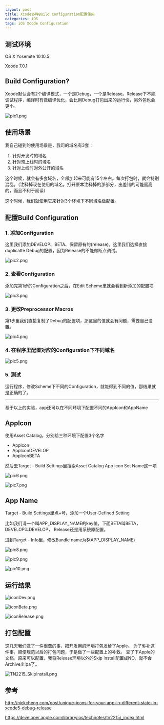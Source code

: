 ```yaml
---
layout: post
title: Xcode多种Build Configuration配置使用
categories: iOS
tags: iOS Xcode Configuration
---
```

## 测试环境
OS X Yosemite 10.10.5

Xcode 7.0.1

## Build Configuration?
Xcode默认会有2个编译模式，一个是Debug，一个是Release。Release下不能调试程序，编译时有做编译优化，会比用Debug打包出来的运行快，另外包也会更小。


![pic1.png](/_img/20151005/pic1.png)


## 使用场景
我自己碰到的使用场景是，我司的域名有3套：

1. 针对开发时的域名
2. 针对预上线时的域名
3. 针对上线时对外公开的域名

这个时候，就会有多套域名，全部加起来可能有15个左右。每次打包时，就会特别混乱。（注释掉现在使用的域名，打开原本注释掉的那部分，出差错的可能蛮高的，而且不利于阅读）

这个时候，我们就使用它来针对3个环境下不同域名做配置。

## 配置Build Configuration
### 1. 添加Configuration

这里我们添加DEVELOP、BETA、保留原有的(release)。这里我们选择直接duplicatte Debug的配置，因为Release的不能做断点调试。

![pic2.png](/_img/20151005/pic2.png)

### 2. 查看Configuration

添加完第1步的Configuration之后，在Edit Scheme里就会看到新添加的配置项

![pic3.png](/_img/20151005/pic3.png)

### 3. 更改Preprocessor Macros

第1步里我们直接复制了Debug的配置项，那这里的值就会有问题，需要自己设置。

![pic4.png](/_img/20151005/pic4.png)

### 4. 在程序里配置对应的Configuration下不同域名

![pic5.png](/_img/20151005/pic5.png)

### 5. 测试

运行程序，修改Scheme下不同的Configuration，就能得到不同的值，那结果就是正确的了。

***
基于以上的实验，app还可以在不同环境下配置不同的AppIcon和AppName

## AppIcon
使用Asset Catalog，分别给三种环境下配置3个名字

* AppIcon
* AppIconDEVELOP
* AppIconBETA

然后去Target - Build Settings里搜索Asset Catalog App Icon Set Name这一项

![pic6.png](/_img/20151005/pic6.png)

![pic7.png](/_img/20151005/pic7.png)

## App Name 
Target - Build Settings里点+号，添加一个User-Defined Setting

比如我们请一个叫APP_DISPLAY_NAME的key值，下面BETA叫BETA，DEVELOP叫DEVELOP， Release还是用系统原配置。

进到Target - Info里，修改Bundle name为$(APP_DISPLAY_NAME)

![pic8.png](/_img/20151005/pic8.png)

![pic9.png](/_img/20151005/pic9.png)

![pic10.png](/_img/20151005/pic10.png)

## 运行结果
![iconDev.png](/_img/20151005/iconDev.png)

![iconBeta.png](/_img/20151005/iconBeta.png)

![iconRelease.png](/_img/20151005/iconRelease.png)

## 打包配置
这几天我们做了一件很蠢的事，把开发用的环境打包发给了Apple。
为了弥补这件事，顺便规范以后的打包问题，于是做了一些配置上的补救。
查了下Apple的文档，原来可以配置，我将Release环境以外的Skip Install配置成NO，就不会Archive出ipa了。

![TN2215_SkipInstall.png](/_img/20151005/TN2215_SkipInstall.png)

## 参考
http://nickcheng.com/post/unique-icons-for-your-app-in-different-state-in-xcode5-debug-release

https://developer.apple.com/library/ios/technotes/tn2215/_index.html